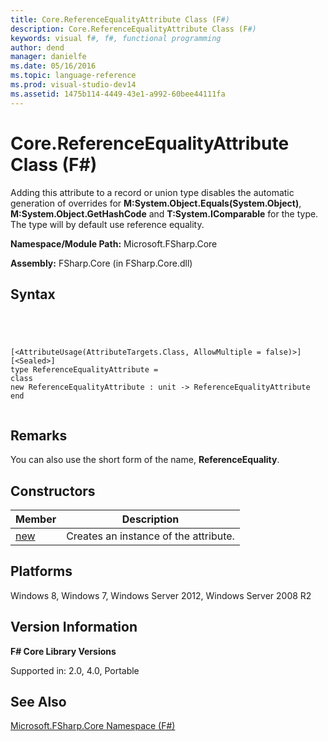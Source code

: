 ```yaml
---
title: Core.ReferenceEqualityAttribute Class (F#)
description: Core.ReferenceEqualityAttribute Class (F#)
keywords: visual f#, f#, functional programming
author: dend
manager: danielfe
ms.date: 05/16/2016
ms.topic: language-reference
ms.prod: visual-studio-dev14
ms.assetid: 1475b114-4449-43e1-a992-60bee44111fa 
---
```


# Core.ReferenceEqualityAttribute Class (F#)

Adding this attribute to a record or union type disables the automatic generation of overrides for **M:System.Object.Equals(System.Object)**, **M:System.Object.GetHashCode** and **T:System.IComparable** for the type. The type will by default use reference equality.

**Namespace/Module Path:** Microsoft.FSharp.Core

**Assembly:** FSharp.Core (in FSharp.Core.dll)


## Syntax



```




[<AttributeUsage(AttributeTargets.Class, AllowMultiple = false)>]
[<Sealed>]
type ReferenceEqualityAttribute =
class
new ReferenceEqualityAttribute : unit -> ReferenceEqualityAttribute
end


```





## Remarks
You can also use the short form of the name, **ReferenceEquality**.


## Constructors


|Member|Description|
|------|-----------|
|[new](http://msdn.microsoft.com/en-us/library/a1deaf51-602e-4fc9-9b1e-8f70d325bf20)|Creates an instance of the attribute.|

## Platforms
Windows 8, Windows 7, Windows Server 2012, Windows Server 2008 R2


## Version Information
**F# Core Library Versions**

Supported in: 2.0, 4.0, Portable




## See Also
[Microsoft.FSharp.Core Namespace &#40;F&#35;&#41;](Microsoft.FSharp.Core-Namespace-%5BFSharp%5D.md)

